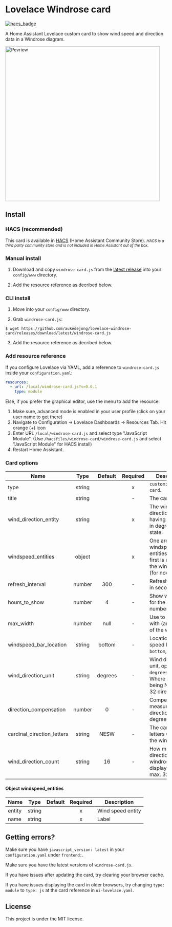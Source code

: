 # Lovelace Windrose card

[![hacs_badge](https://img.shields.io/badge/HACS-Custom-41BDF5.svg)](https://github.com/hacs/integration)

A Home Assistant Lovelace custom card to show wind speed and direction data in a Windrose diagram.


<img alt="Pevriew" src="https://raw.githubusercontent.com/aukedejong/ha-windrose-card/main/example/windrose-example-dark.png?raw=true" width="482"/>

## Install

### HACS (recommended)

This card is available in [HACS](https://hacs.xyz/) (Home Assistant Community Store).
<small>*HACS is a third party community store and is not included in Home Assistant out of the box.*</small>

### Manual install

1. Download and copy `windrose-card.js` from the [latest release](https://github.com/aukedejong/ha-windrose-card/releases/latest) into your `config/www` directory.

2. Add the resource reference as decribed below.


### CLI install

1. Move into your `config/www` directory.

2. Grab `windrose-card.js`:

  ```
  $ wget https://github.com/aukedejong/lovelace-windrose-card/releases/download/latest/windrose-card.js
  ```

3. Add the resource reference as decribed below.

### Add resource reference

If you configure Lovelace via YAML, add a reference to `windrose-card.js` inside your `configuration.yaml`:

  ```yaml
  resources:
    - url: /local/windrose-card.js?v=0.0.1
      type: module
  ```

Else, if you prefer the graphical editor, use the menu to add the resource:

1. Make sure, advanced mode is enabled in your user profile (click on your user name to get there)
2. Navigate to Configuration -> Lovelace Dashboards -> Resources Tab. Hit orange (+) icon
3. Enter URL `/local/windrose-card.js` and select type "JavaScript Module".
   (Use `/hacsfiles/windrose-card/windrose-card.js` and select "JavaScript Module" for HACS install)
4. Restart Home Assistant.


### Card options

| Name                       |  Type  | Default | Required | Description                                                                                        |
|----------------------------|:------:|:-------:|:--------:|----------------------------------------------------------------------------------------------------|
| type                       | string |         |    x     | `custom:windrose-card`.                                                                            |
| title                      | string |         |    -     | The card title.                                                                                    |
| wind_direction_entity      | string |         |    x     | The wind direction entity, having directing in degrees as the state.                               |
| windspeed_entities         | object |         |    x     | One are more windspeed entities. Only the first is used for the windrose. (for now)                |
| refresh_interval           | number |   300   |    -     | Refresh interval in seconds                                                                        |
| hours_to_show              | number |    4    |    -     | Show winddata for the last number of hours.                                                        |
| max_width                  | number |  null   |    -     | Use to limit the with (and height) of the windrose.                                                |
| windspeed_bar_location     | string | bottom  |    -     | Location of the speed bar graph: `bottom`, `right`                                                 |
| wind_direction_unit        | string | degrees |    -     | Wind direction unit, options: `degrees`, `letters`.  Where letters being N, NE upto 32 directions. |
| direction_compensation     | number |    0    |    -     | Compensate the measured direction in degrees.                                                      |
| cardinal_direction_letters | string |  NESW   |    -     | The cardinal letters used in the windrose.                                                         |
| wind_direction_count       | string |   16    |    -     | How many wind direction the windrose can display, min. 4 max. 32                                   |

#### Object windspeed_entities

| Name   |  Type  | Default | Required | Description       |
|--------|:------:|:-------:|:--------:|-------------------|
| entity | string |         |    x     | Wind speed entity |
| name   | string |         |    x     | Label             |


## Getting errors?
Make sure you have `javascript_version: latest` in your `configuration.yaml` under `frontend:`.

Make sure you have the latest versions of `windrose-card.js`.

If you have issues after updating the card, try clearing your browser cache.

If you have issues displaying the card in older browsers, try changing `type: module` to `type: js` at the card reference in `ui-lovelace.yaml`.

## License
This project is under the MIT license.
